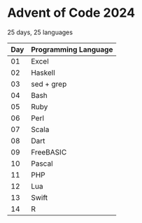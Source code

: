 # Advent of Code 2024
25 days, 25 languages


| Day | Programming Language |
|-----|----------------------|
| 01  | Excel                |
| 02  | Haskell              |
| 03  | sed + grep           |
| 04  | Bash                 |
| 05  | Ruby                 |
| 06  | Perl                 |
| 07  | Scala                |
| 08  | Dart                 |
| 09  | FreeBASIC            |
| 10  | Pascal               |
| 11  | PHP                  |
| 12  | Lua                  | 
| 13  | Swift                |
| 14  | R                    |
